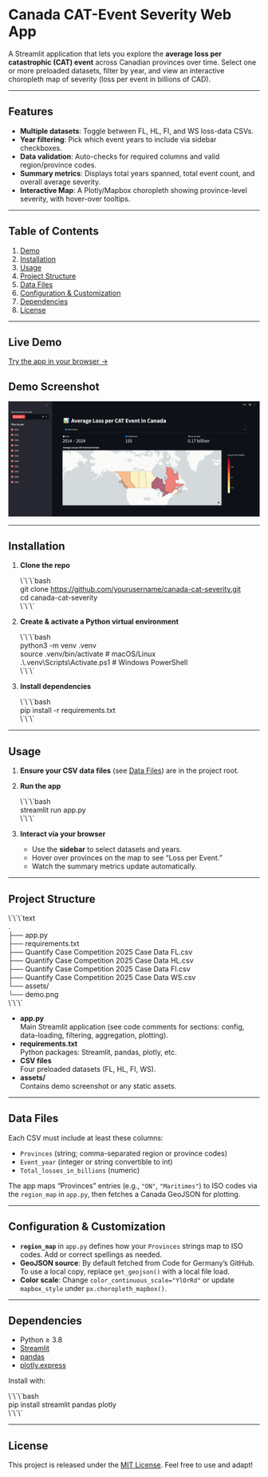 # Canada CAT-Event Severity Web App

A Streamlit application that lets you explore the **average loss per catastrophic (CAT) event** across Canadian provinces over time. Select one or more preloaded datasets, filter by year, and view an interactive choropleth map of severity (loss per event in billions of CAD).

---

## Features

- **Multiple datasets**: Toggle between FL, HL, FI, and WS loss-data CSVs.  
- **Year filtering**: Pick which event years to include via sidebar checkboxes.  
- **Data validation**: Auto-checks for required columns and valid region/province codes.  
- **Summary metrics**: Displays total years spanned, total event count, and overall average severity.  
- **Interactive Map**: A Plotly/Mapbox choropleth showing province-level severity, with hover-over tooltips.

---

## Table of Contents

1. [Demo](#demo-screenshot)  
2. [Installation](#installation)  
3. [Usage](#usage)  
4. [Project Structure](#project-structure)  
5. [Data Files](#data-files)  
6. [Configuration & Customization](#configuration--customization)  
7. [Dependencies](#dependencies)  
8. [License](#license)

---

## Live Demo

[Try the app in your browser →](https://quantifyheatmap-x9rs26tpfisbyn8s9inrox.streamlit.app/)

## Demo Screenshot

![Choropleth of Average Loss per CAT Event](./assets/demo.png)

---

## Installation

1. **Clone the repo**  
   
   \\\`\\\`\\\`bash  
   git clone https://github.com/yourusername/canada-cat-severity.git  
   cd canada-cat-severity  
   \\\`\\\`\\\`

2. **Create & activate a Python virtual environment**  
   
   \\\`\\\`\\\`bash  
   python3 -m venv .venv  
   source .venv/bin/activate      # macOS/Linux  
   .\\.venv\\Scripts\\Activate.ps1   # Windows PowerShell  
   \\\`\\\`\\\`

3. **Install dependencies**  
   
   \\\`\\\`\\\`bash  
   pip install -r requirements.txt  
   \\\`\\\`\\\`

---

## Usage

1. **Ensure your CSV data files** (see [Data Files](#data-files)) are in the project root.  
2. **Run the app**  
   
   \\\`\\\`\\\`bash  
   streamlit run app.py  
   \\\`\\\`\\\`

3. **Interact via your browser**  
   - Use the **sidebar** to select datasets and years.  
   - Hover over provinces on the map to see “Loss per Event.”  
   - Watch the summary metrics update automatically.

---

## Project Structure

\\\`\\\`\\\`text  
.  
├── app.py  
├── requirements.txt  
├── Quantify Case Competition 2025 Case Data FL.csv  
├── Quantify Case Competition 2025 Case Data HL.csv  
├── Quantify Case Competition 2025 Case Data FI.csv  
├── Quantify Case Competition 2025 Case Data WS.csv  
└── assets/  
    └── demo.png  
\\\`\\\`\\\`

- **app.py**  
  Main Streamlit application (see code comments for sections: config, data-loading, filtering, aggregation, plotting).  
- **requirements.txt**  
  Python packages: Streamlit, pandas, plotly, etc.  
- **CSV files**  
  Four preloaded datasets (FL, HL, FI, WS).  
- **assets/**  
  Contains demo screenshot or any static assets.

---

## Data Files

Each CSV must include at least these columns:

- `Provinces` (string; comma-separated region or province codes)  
- `Event_year` (integer or string convertible to int)  
- `Total_losses_in_billions` (numeric)

The app maps “Provinces” entries (e.g., `"ON"`, `"Maritimes"`) to ISO codes via the `region_map` in `app.py`, then fetches a Canada GeoJSON for plotting.

---

## Configuration & Customization

- **`region_map`** in `app.py` defines how your `Provinces` strings map to ISO codes. Add or correct spellings as needed.  
- **GeoJSON source**: By default fetched from Code for Germany’s GitHub. To use a local copy, replace `get_geojson()` with a local file load.  
- **Color scale**: Change `color_continuous_scale="YlOrRd"` or update `mapbox_style` under `px.choropleth_mapbox()`.

---

## Dependencies

- Python ≥ 3.8  
- [Streamlit](https://streamlit.io/)  
- [pandas](https://pandas.pydata.org/)  
- [plotly.express](https://plotly.com/python/plotly-express/)  

Install with:  
   
\\\`\\\`\\\`bash  
pip install streamlit pandas plotly  
\\\`\\\`\\\`

---

## License

This project is released under the [MIT License](LICENSE). Feel free to use and adapt!
